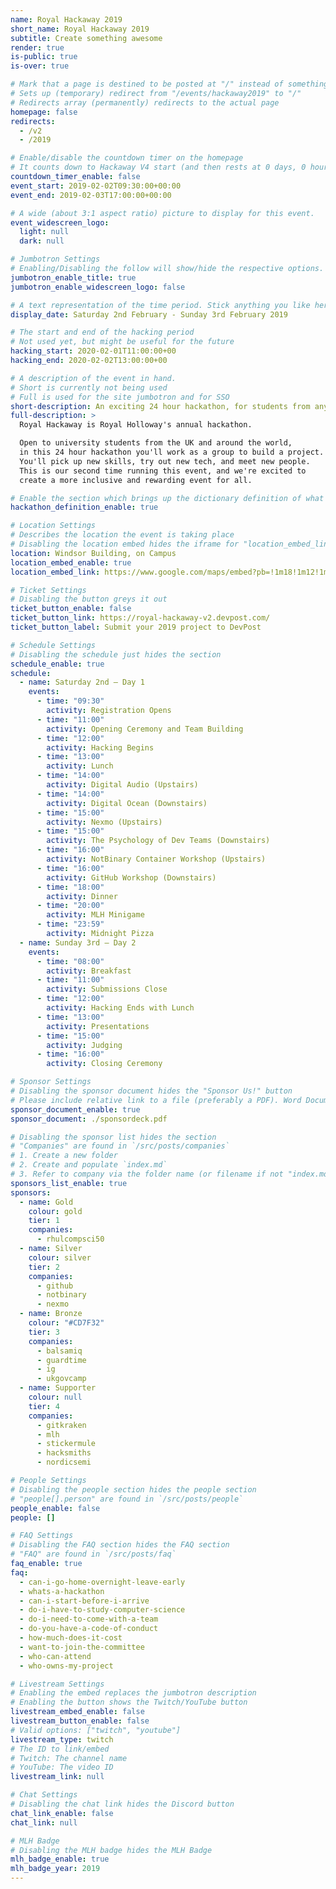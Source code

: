 ```yaml
---
name: Royal Hackaway 2019
short_name: Royal Hackaway 2019
subtitle: Create something awesome
render: true
is-public: true
is-over: true

# Mark that a page is destined to be posted at "/" instead of something like "/events/hackaway2019"
# Sets up (temporary) redirect from "/events/hackaway2019" to "/"
# Redirects array (permanently) redirects to the actual page
homepage: false
redirects:
  - /v2
  - /2019

# Enable/disable the countdown timer on the homepage
# It counts down to Hackaway V4 start (and then rests at 0 days, 0 hours, 0 minutes and 0 seconds)
countdown_timer_enable: false
event_start: 2019-02-02T09:30:00+00:00
event_end: 2019-02-03T17:00:00+00:00

# A wide (about 3:1 aspect ratio) picture to display for this event.
event_widescreen_logo:
  light: null
  dark: null

# Jumbotron Settings
# Enabling/Disabling the follow will show/hide the respective options.
jumbotron_enable_title: true
jumbotron_enable_widescreen_logo: false

# A text representation of the time period. Stick anything you like here.
display_date: Saturday 2nd February - Sunday 3rd February 2019

# The start and end of the hacking period
# Not used yet, but might be useful for the future
hacking_start: 2020-02-01T11:00:00+00
hacking_end: 2020-02-02T13:00:00+00

# A description of the event in hand.
# Short is currently not being used
# Full is used for the site jumbotron and for SSO
short-description: An exciting 24 hour hackathon, for students from any university.
full-description: >
  Royal Hackaway is Royal Holloway's annual hackathon.

  Open to university students from the UK and around the world,
  in this 24 hour hackathon you'll work as a group to build a project.
  You'll pick up new skills, try out new tech, and meet new people.
  This is our second time running this event, and we're excited to
  create a more inclusive and rewarding event for all.

# Enable the section which brings up the dictionary definition of what a hackathon is
hackathon_definition_enable: true

# Location Settings
# Describes the location the event is taking place
# Disabling the location embed hides the iframe for "location_embed_link"
location: Windsor Building, on Campus
location_embed_enable: true
location_embed_link: https://www.google.com/maps/embed?pb=!1m18!1m12!1m3!1d2487.759701888386!2d-0.5680310838687079!3d51.42584067962183!2m3!1f0!2f0!3f0!3m2!1i1024!2i768!4f13.1!3m3!1m2!1s0x487679fe3dce3113%3A0x47f0f448b19730a3!2sWindsor+Building!5e0!3m2!1sen!2suk!4v1546448505106

# Ticket Settings
# Disabling the button greys it out
ticket_button_enable: false
ticket_button_link: https://royal-hackaway-v2.devpost.com/
ticket_button_label: Submit your 2019 project to DevPost

# Schedule Settings
# Disabling the schedule just hides the section
schedule_enable: true
schedule:
  - name: Saturday 2nd — Day 1
    events:
      - time: "09:30"
        activity: Registration Opens
      - time: "11:00"
        activity: Opening Ceremony and Team Building
      - time: "12:00"
        activity: Hacking Begins
      - time: "13:00"
        activity: Lunch
      - time: "14:00"
        activity: Digital Audio (Upstairs)
      - time: "14:00"
        activity: Digital Ocean (Downstairs)
      - time: "15:00"
        activity: Nexmo (Upstairs)
      - time: "15:00"
        activity: The Psychology of Dev Teams (Downstairs)
      - time: "16:00"
        activity: NotBinary Container Workshop (Upstairs)
      - time: "16:00"
        activity: GitHub Workshop (Downstairs)
      - time: "18:00"
        activity: Dinner
      - time: "20:00"
        activity: MLH Minigame
      - time: "23:59"
        activity: Midnight Pizza
  - name: Sunday 3rd — Day 2
    events:
      - time: "08:00"
        activity: Breakfast
      - time: "11:00"
        activity: Submissions Close
      - time: "12:00"
        activity: Hacking Ends with Lunch
      - time: "13:00"
        activity: Presentations
      - time: "15:00"
        activity: Judging
      - time: "16:00"
        activity: Closing Ceremony

# Sponsor Settings
# Disabling the sponsor document hides the "Sponsor Us!" button
# Please include relative link to a file (preferably a PDF). Word Documents are prohibited
sponsor_document_enable: true
sponsor_document: ./sponsordeck.pdf

# Disabling the sponsor list hides the section
# "Companies" are found in `/src/posts/companies`
# 1. Create a new folder
# 2. Create and populate `index.md`
# 3. Refer to company via the folder name (or filename if not "index.md")
sponsors_list_enable: true
sponsors:
  - name: Gold
    colour: gold
    tier: 1
    companies:
      - rhulcompsci50
  - name: Silver
    colour: silver
    tier: 2
    companies:
      - github
      - notbinary
      - nexmo
  - name: Bronze
    colour: "#CD7F32"
    tier: 3
    companies:
      - balsamiq
      - guardtime
      - ig
      - ukgovcamp
  - name: Supporter
    colour: null
    tier: 4
    companies:
      - gitkraken
      - mlh
      - stickermule
      - hacksmiths
      - nordicsemi

# People Settings
# Disabling the people section hides the people section
# "people[].person" are found in `/src/posts/people`
people_enable: false
people: []

# FAQ Settings
# Disabling the FAQ section hides the FAQ section
# "FAQ" are found in `/src/posts/faq`
faq_enable: true
faq:
  - can-i-go-home-overnight-leave-early
  - whats-a-hackathon
  - can-i-start-before-i-arrive
  - do-i-have-to-study-computer-science
  - do-i-need-to-come-with-a-team
  - do-you-have-a-code-of-conduct
  - how-much-does-it-cost
  - want-to-join-the-committee
  - who-can-attend
  - who-owns-my-project

# Livestream Settings
# Enabling the embed replaces the jumbotron description
# Enabling the button shows the Twitch/YouTube button
livestream_embed_enable: false
livestream_button_enable: false
# Valid options: ["twitch", "youtube"]
livestream_type: twitch
# The ID to link/embed
# Twitch: The channel name
# YouTube: The video ID
livestream_link: null

# Chat Settings
# Disabling the chat link hides the Discord button
chat_link_enable: false
chat_link: null

# MLH Badge
# Disabling the MLH badge hides the MLH Badge
mlh_badge_enable: true
mlh_badge_year: 2019
---
```


<!--
  The HTML content is not used as of yet.
  Use it in the future in case you need custom markup somewhere
-->
